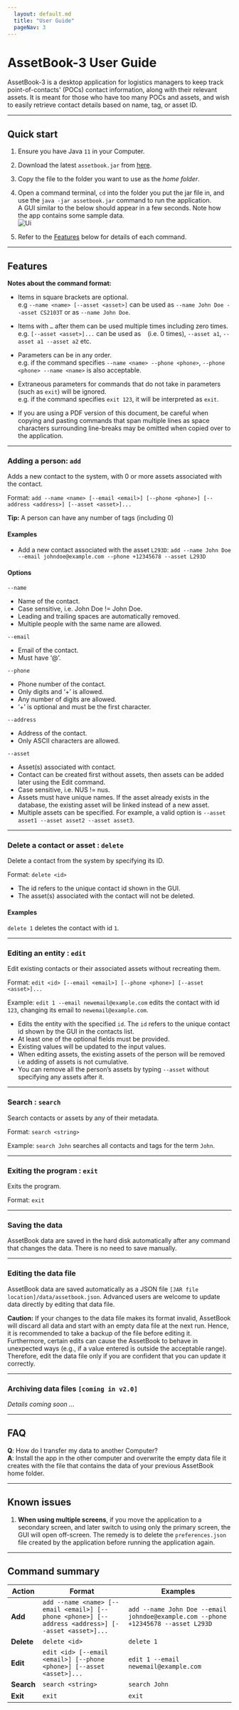 ```yaml
---
  layout: default.md
  title: "User Guide"
  pageNav: 3
---
```


# AssetBook-3 User Guide

AssetBook-3 is a desktop application for logistics managers to keep track point-of-contacts' (POCs) contact information, along with their relevant assets. It is meant for those who have too many POCs and assets, and wish to easily retrieve contact details based on name, tag, or asset ID.

<!-- * Table of Contents -->
<page-nav-print />

--------------------------------------------------------------------------------------------------------------------

## Quick start

1. Ensure you have Java `11` in your Computer.

1. Download the latest `assetbook.jar` from [here](https://github.com/AY2324S2-CS2103T-W12-3/tp/releases).

1. Copy the file to the folder you want to use as the _home folder_.

1. Open a command terminal, `cd` into the folder you put the jar file in, and use the `java -jar assetbook.jar` command to run the application.<br>
   A GUI similar to the below should appear in a few seconds. Note how the app contains some sample data.<br>
   ![Ui](images/Ui.png)

1. Refer to the [Features](#features) below for details of each command.

--------------------------------------------------------------------------------------------------------------------

## Features

<box type="info" seamless>

**Notes about the command format:**<br>

* Items in square brackets are optional.<br>
  e.g `--name <name> [--asset <asset>]` can be used as `--name John Doe --asset CS2103T` or as `--name John Doe`.

* Items with `…` after them can be used multiple times including zero times.<br>
  e.g. `[--asset <asset>]...` can be used as ` ` (i.e. 0 times), `--asset a1`, `--asset a1 --asset a2` etc.

* Parameters can be in any order.<br>
  e.g. if the command specifies `--name <name> --phone <phone>`, `--phone <phone> --name <name>` is also acceptable.

* Extraneous parameters for commands that do not take in parameters (such as `exit`) will be ignored.<br>
  e.g. if the command specifies `exit 123`, it will be interpreted as `exit`.

* If you are using a PDF version of this document, be careful when copying and pasting commands that span multiple lines as space characters surrounding line-breaks may be omitted when copied over to the application.
</box>

--------------------------------------------------------------------------------------------------------------------

### Adding a person: `add`

Adds a new contact to the system, with 0 or more assets associated with the contact.

Format: `add --name <name> [--email <email>] [--phone <phone>] [--address <address>] [--asset <asset>]...`

<box type="tip" seamless>

**Tip:** A person can have any number of tags (including 0)
</box>

#### Examples
* Add a new contact associated with the asset `L293D`: `add --name John Doe --email johndoe@example.com --phone +12345678 --asset L293D`

#### Options
`--name`
* Name of the contact.
* Case sensitive, i.e. John Doe != John Doe.
* Leading and trailing spaces are automatically removed.
* Multiple people with the same name are allowed.

`--email`
* Email of the contact.
* Must have ‘@’.

`--phone`
* Phone number of the contact.
* Only digits and ‘+’ is allowed.
* Any number of digits are allowed.
* ‘+’ is optional and must be the first character.

`--address`
* Address of the contact.
* Only ASCII characters are allowed.

`--asset`
* Asset(s) associated with contact.
* Contact can be created first without assets, then assets can be added later using the Edit command.
* Case sensitive, i.e. NUS != nus.
* Assets must have unique names. If the asset already exists in the database, the existing asset will be linked instead of a new asset.
* Multiple assets can be specified. For example, a valid option is `--asset asset1 --asset asset2 --asset asset3`.

--------------------------------------------------------------------------------------------------------------------

### Delete a contact or asset : `delete`

Delete a contact from the system by specifying its ID.

Format: `delete <id>`
* The id refers to the unique contact id shown in the GUI.
* The asset(s) associated with the contact will not be deleted.

#### Examples
`delete 1` deletes the contact with id `1`.

--------------------------------------------------------------------------------------------------------------------

### Editing an entity : `edit`

Edit existing contacts or their associated assets without recreating them.

Format: `edit <id> [--email <email>] [--phone <phone>] [--asset <asset>]...`

Example: `edit 1 --email newemail@example.com` edits the contact with id `123`, changing its email to `newemail@example.com`.

* Edits the entity with the specified `id`. The `id` refers to the unique contact id shown by the GUI in the contacts list.
* At least one of the optional fields must be provided.
* Existing values will be updated to the input values.
* When editing assets, the existing assets of the person will be removed i.e adding of assets is not cumulative.
* You can remove all the person’s assets by typing `--asset` without specifying any assets after it.

--------------------------------------------------------------------------------------------------------------------

### Search : `search`

Search contacts or assets by any of their metadata.

Format: `search <string>`

Example: `search John` searches all contacts and tags for the term `John`.

--------------------------------------------------------------------------------------------------------------------

### Exiting the program : `exit`

Exits the program.

Format: `exit`

--------------------------------------------------------------------------------------------------------------------

### Saving the data

AssetBook data are saved in the hard disk automatically after any command that changes the data. There is no need to save manually.

--------------------------------------------------------------------------------------------------------------------

### Editing the data file

AssetBook data are saved automatically as a JSON file `[JAR file location]/data/assetbook.json`. Advanced users are welcome to update data directly by editing that data file.

<box type="warning" seamless>

**Caution:**
If your changes to the data file makes its format invalid, AssetBook will discard all data and start with an empty data file at the next run.  Hence, it is recommended to take a backup of the file before editing it.<br>
Furthermore, certain edits can cause the AssetBook to behave in unexpected ways (e.g., if a value entered is outside the acceptable range). Therefore, edit the data file only if you are confident that you can update it correctly.
</box>

--------------------------------------------------------------------------------------------------------------------

### Archiving data files `[coming in v2.0]`

_Details coming soon ..._

--------------------------------------------------------------------------------------------------------------------

## FAQ

**Q**: How do I transfer my data to another Computer?<br>
**A**: Install the app in the other computer and overwrite the empty data file it creates with the file that contains the data of your previous AssetBook home folder.

--------------------------------------------------------------------------------------------------------------------

## Known issues

1. **When using multiple screens**, if you move the application to a secondary screen, and later switch to using only the primary screen, the GUI will open off-screen. The remedy is to delete the `preferences.json` file created by the application before running the application again.

--------------------------------------------------------------------------------------------------------------------

## Command summary

Action     | Format      |        Examples
-----------|-------------|---------------------------------------------------------------------------------------------------------------------------------------------------------
**Add**    | `add --name <name> [--email <email>] [--phone <phone>] [--address <address>] [--asset <asset>]...` | `add --name John Doe --email johndoe@example.com --phone +12345678 --asset L293D`
**Delete** | `delete <id>` | `delete 1`
**Edit**   | `edit <id> [--email <email>] [--phone <phone>] [--asset <asset>]...` | `edit 1 --email newemail@example.com`
**Search**   | `search <string>` | `search John`
**Exit**   | `exit` | `exit`
